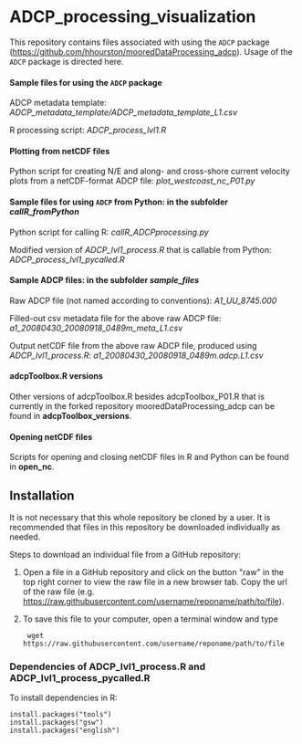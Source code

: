# ADCP_processing_visualization
This repository contains files associated with using the `ADCP` package (https://github.com/hhourston/mooredDataProcessing_adcp). Usage of the `ADCP` package is directed here.

#### Sample files for using the `ADCP` package
ADCP metadata template: *ADCP_metadata_template/ADCP_metadata_template_L1.csv*

R processing script: *ADCP_process_lvl1.R*

#### Plotting from netCDF files
Python script for creating N/E and along- and cross-shore current velocity plots from a netCDF-format ADCP file: *plot_westcoast_nc_P01.py*

#### Sample files for using `ADCP` from Python: in the subfolder *callR_fromPython*
Python script for calling R: *callR_ADCPprocessing.py*

Modified version of *ADCP_lvl1_process.R* that is callable from Python: *ADCP_process_lvl1_pycalled.R*

#### Sample ADCP files: in the subfolder *sample_files*
Raw ADCP file (not named according to conventions): *A1_UU_8745.000*

Filled-out csv metadata file for the above raw ADCP file: *a1_20080430_20080918_0489m_meta_L1.csv*

Output netCDF file from the above raw ADCP file, produced using *ADCP_lvl1_process.R*: *a1_20080430_20080918_0489m.adcp.L1.csv*

#### adcpToolbox.R versions
Other versions of adcpToolbox.R besides adcpToolbox_P01.R that is currently in the forked repository mooredDataProcessing_adcp can be found in **adcpToolbox_versions**.

#### Opening netCDF files
Scripts for opening and closing netCDF files in R and Python can be found in **open_nc**.

## Installation
It is not necessary that this whole repository be cloned by a user. It is recommended that files in this repository be downloaded individually as needed.

Steps to download an individual file from a GitHub repository:
1. Open a file in a GitHub repository and click on the button "raw" in the top right corner to view the raw file in a new browser tab. Copy the url of the raw file (e.g. https://raw.githubusercontent.com/username/reponame/path/to/file).
2. To save this file to your computer, open a terminal window and type
    
        wget https://raw.githubusercontent.com/username/reponame/path/to/file
    
### Dependencies of ADCP_lvl1_process.R and ADCP_lvl1_process_pycalled.R
To install dependencies in R:

    install.packages("tools")
    install.packages("gsw")
    install.packages("english")
        
